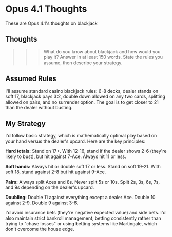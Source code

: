# Opus 4.1 Thoughts

These are Opus 4.1's thoughts on blackjack

## Thoughts

>>> What do you know about blackjack and how would you play it? Answer in at least 150 words. State the rules you assume, then describe your strategy.

## Assumed Rules

I'll assume standard casino blackjack rules: 6-8 decks, dealer stands on soft 17, blackjack pays 3:2, double down allowed on any two cards, splitting allowed on pairs, and no surrender option. The goal is to get closer to 21 than the dealer without busting.

## My Strategy

I'd follow basic strategy, which is mathematically optimal play based on your hand versus the dealer's upcard. Here are the key principles:

**Hard totals:** Stand on 17+. With 12-16, stand if the dealer shows 2-6 (they're likely to bust), but hit against 7-Ace. Always hit 11 or less.

**Soft hands:** Always hit or double soft 17 or less. Stand on soft 19-21. With soft 18, stand against 2-8 but hit against 9-Ace.

**Pairs:** Always split Aces and 8s. Never split 5s or 10s. Split 2s, 3s, 6s, 7s, and 9s depending on the dealer's upcard.

**Doubling:** Double 11 against everything except a dealer Ace. Double 10 against 2-9. Double 9 against 3-6.

I'd avoid insurance bets (they're negative expected value) and side bets. I'd also maintain strict bankroll management, betting consistently rather than trying to "chase losses" or using betting systems like Martingale, which don't overcome the house edge.